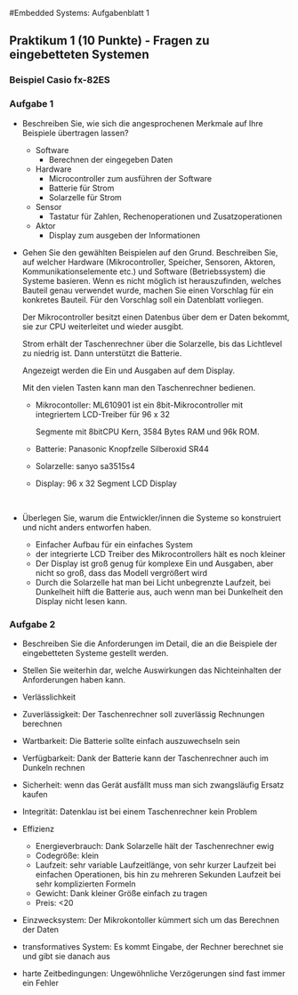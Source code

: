 #Embedded Systems: Aufgabenblatt 1

## Praktikum 1 (10 Punkte) - Fragen zu eingebetteten Systemen

### Beispiel Casio fx-82ES

### Aufgabe 1

- Beschreiben Sie, wie sich die angesprochenen Merkmale auf Ihre Beispiele übertragen
  lassen?

  - Software 
    - Berechnen der eingegeben Daten
  - Hardware 
    - Microcontroller zum ausführen der Software
    - Batterie für Strom
    - Solarzelle für Strom
  - Sensor
    - Tastatur für Zahlen, Rechenoperationen und Zusatzoperationen
  - Aktor
    - Display zum ausgeben der Informationen

- Gehen Sie den gewählten Beispielen auf den Grund. Beschreiben Sie, auf welcher
  Hardware (Mikrocontroller, Speicher, Sensoren, Aktoren, Kommunikationselemente etc.)
  und Software (Betriebssystem) die Systeme basieren. Wenn es nicht möglich ist herauszufinden, welches Bauteil genau verwendet wurde, machen Sie einen Vorschlag für ein konkretes Bauteil. Für den Vorschlag soll ein Datenblatt vorliegen.

  Der Mikrocontroller besitzt einen Datenbus über dem er Daten bekommt, sie zur CPU weiterleitet und wieder 							ausgibt.

  Strom erhält der Taschenrechner über die Solarzelle, bis das Lichtlevel zu niedrig ist. Dann unterstützt die Batterie.

  Angezeigt werden die Ein und Ausgaben auf dem Display.

  Mit den vielen Tasten kann man den Taschenrechner bedienen.

   -  Mikrocontoller: ML610901 ist ein 8bit-Mikrocontroller mit integriertem LCD-Treiber für 96 x 32

      Segmente mit 8bitCPU Kern, 3584 Bytes RAM und 96k ROM.

   -  Batterie: Panasonic Knopfzelle Silberoxid SR44

   -  Solarzelle: sanyo sa3515s4

   -  Display: 96 x 32 Segment LCD Display

  ​

- Überlegen Sie, warum die Entwickler/innen die Systeme so konstruiert und nicht anders
  entworfen haben.

  - Einfacher Aufbau für ein einfaches System
  - der integrierte LCD Treiber des Mikrocontrollers hält es noch kleiner
  - Der Display ist groß genug für komplexe Ein und Ausgaben, aber nicht so groß, dass das Modell vergrößert wird
  - Durch die Solarzelle hat man bei Licht unbegrenzte Laufzeit, bei Dunkelheit hilft die Batterie aus, auch wenn man bei Dunkelheit den Display nicht lesen kann.



### Aufgabe 2

- Beschreiben Sie die Anforderungen im Detail, die an die Beispiele der eingebetteten
  Systeme gestellt werden.
- Stellen Sie weiterhin dar, welche Auswirkungen das Nichteinhalten der Anforderungen
  haben kann.


-  Verlässlichkeit
  - Zuverlässigkeit: Der Taschenrechner soll zuverlässig Rechnungen berechnen
  - Wartbarkeit: Die Batterie sollte einfach auszuwechseln sein
  - Verfügbarkeit: Dank der Batterie kann der Taschenrechner auch im Dunkeln rechnen
  - Sicherheit: wenn das Gerät ausfällt muss man sich zwangsläufig Ersatz kaufen
  - Integrität: Datenklau ist bei einem Taschenrechner kein Problem
-  Effizienz
     - Energieverbrauch: Dank Solarzelle hält der Taschenrechner ewig
     - Codegröße: klein
     - Laufzeit: sehr variable Laufzeitlänge, von sehr kurzer Laufzeit bei einfachen Operationen, bis hin zu mehreren Sekunden Laufzeit bei sehr komplizierten Formeln
     - Gewicht: Dank kleiner Größe einfach zu tragen
     - Preis: <20
-  Einzwecksystem: Der Mikrokontoller kümmert sich um das Berechnen der Daten
-  transformatives System: Es kommt Eingabe, der Rechner berechnet sie und gibt sie danach aus
-  harte Zeitbedingungen: Ungewöhnliche Verzögerungen sind fast immer ein Fehler